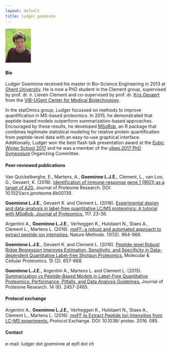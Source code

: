 ```yaml
---
layout: default
title: ludger_goeminne
---
```

<img src="./figs/Ludger_goeminne.jpg" width="80">

#### Bio

Ludger Goeminne received his master in Bio-Science Engineering in 2013 at [Ghent University](https://www.ugent.be). He is now a PhD student in the Clement group, supervised by prof. dr. ir. Lieven Clement and co-supervised by prof. dr. [Kris Gevaert](http://www.vib.be/en/research/scientists/Pages/kris-gevaert-Lab.aspx) from the [VIB-UGent Center for Medical Biotechnology](http://www.vib.be/en/research/departments/Pages/VIB-UGent-Center-for-Medical-Biotechnology.aspx).

In the statOmics group, Ludger focussed on methods to improve quantification in MS-based proteomics. In 2015, he demonstrated that peptide-based models outperform summarization-based approaches. Encouraged by these results, he developed [MSqRob](http://github.com/statOmics/MSqRobHurdlePaper), an R package that combines legitimate statistical modeling for relative protein quantification from peptide-level data with an easy-to-use graphical interface. Additionally, Ludger won the best flash talk presentation award at the [Eubic Winter School 2017](https://www.sciencedirect.com/science/article/pii/S1874391917301203) and he was a member of the [vibes 2017 PhD Symposium](https://vibconferences.be/event/vibes-in-biosciences) Organizing Committee.

#### Peer-reviewed publications

Van Quickelberghe, E., Martens, A., **Goeminne L.J.E.**, Clement, L., van Loo, G., Gevaert, K. (2018). [Identification of immune-response gene 1 (IRG1) as a target of A20.](https://pubs.acs.org/doi/10.1021/acs.jproteome.8b00139) Journal of Proteome Research. DOI: 10.1021/acs.jproteome.8b00139.

**Goeminne L.J.E.**, Gevaert K. and Clement L. (2018). [Experimental design and data-analysis in label-free quantitative LC/MS proteomics: A tutorial with MSqRob. Journal of Proteomics.](https://www.sciencedirect.com/science/article/pii/S1874391917301239) 117. 23-36.

Argentini A., **Goeminne L.J.E.**, Verheggen K., Hulstaert N., Staes A., Clement L., Martens L. (2016). [moFF: a robust and automated approach to extract peptide ion intensities.](https://www.nature.com/articles/nmeth.4075) Nature Methods. 13(12). 964-966.

**Goeminne L.J.E.**, Gevaert K. and Clement L. (2016). [Peptide-level Robust Ridge Regression Improves Estimation, Sensitivity, and Specificity in Data-dependent Quantitative Label-free Shotgun Proteomics.](http://www.mcponline.org/content/15/2/657.long) Molecular & Cellular Proteomics. 15 (2). 657-668.

**Goeminne L.J.E.**, Argentini A., Martens L. and Clement L. (2015). [Summarization vs Peptide-Based Models in Label-Free Quantitative Proteomics: Performance, Pitfalls, and Data Analysis Guidelines.](https://pubs.acs.org/doi/10.1021/pr501223t) Journal of Proteome Research. 14 (6). 2457-2465.

#### Protocol exchange

Argentini A., **Goeminne L.J.E.**, Verheggen K., Hulstaert N., Staes A., Clement L., Martens L. (2016). [moFF to Extract Peptide Ion Intensities from LC-MS experiments.](https://www.nature.com/protocolexchange/protocols/5233) Protocol Exchange. DOI: 10.1038/ protex. 2016. 085.

#### Contact

e-mail: ludger dot goeminne at epfl dot ch
